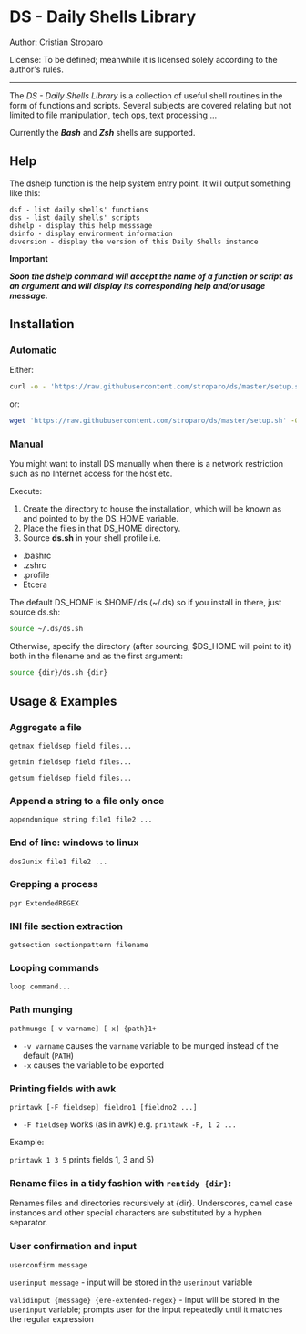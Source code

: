 DS - Daily Shells Library
=========================

Author: Cristian Stroparo

License: To be defined; meanwhile it is licensed solely according to the author's rules.

---

The _DS - Daily Shells Library_ is a collection of useful shell routines in the form of functions and scripts. Several subjects are covered relating but not limited to file manipulation, tech ops, text processing ...

Currently the ___Bash___ and ___Zsh___ shells are supported.

Help
----

The dshelp function is the help system entry point. It will output something like this:

```
dsf - list daily shells' functions
dss - list daily shells' scripts
dshelp - display this help messsage
dsinfo - display environment information
dsversion - display the version of this Daily Shells instance
```

__Important__

___Soon the dshelp command will accept the name of a function or script as an argument and will display its corresponding help and/or usage message.___

Installation
------------

### Automatic

Either:

```bash
curl -o - 'https://raw.githubusercontent.com/stroparo/ds/master/setup.sh' | bash
```

or:

```bash
wget 'https://raw.githubusercontent.com/stroparo/ds/master/setup.sh' -O - | bash
```

### Manual

You might want to install DS manually when there is a network restriction such as no Internet access for the host etc.

Execute:

1. Create the directory to house the installation, which will be known as and pointed to by the DS_HOME variable.
2. Place the files in that DS_HOME directory.
3. Source **ds.sh** in your shell profile i.e.

* .bashrc
* .zshrc
* .profile
* Etcera

The default DS_HOME is $HOME/.ds (~/.ds) so if you install in there, just source ds.sh:

```bash
source ~/.ds/ds.sh
```

Otherwise, specify the directory (after sourcing, $DS_HOME will point to it) both in the filename and as the first argument:

```bash
source {dir}/ds.sh {dir}
```

Usage & Examples
--------

### Aggregate a file

```getmax fieldsep field files...```

```getmin fieldsep field files...```

```getsum fieldsep field files...```

### Append a string to a file only once

```appendunique string file1 file2 ...```

### End of line: windows to linux

```dos2unix file1 file2 ...```

### Grepping a process

```pgr ExtendedREGEX```

### INI file section extraction

```getsection sectionpattern filename```

### Looping commands

```loop command...```

### Path munging

```pathmunge [-v varname] [-x] {path}1+```

* ```-v varname``` causes the ```varname``` variable to be munged instead of the default (```PATH```)
* ```-x``` causes the variable to be exported

### Printing fields with awk

```printawk [-F fieldsep] fieldno1 [fieldno2 ...]```

* ```-F fieldsep``` works (as in awk) e.g. ```printawk -F, 1 2 ...```

Example:

```printawk 1 3 5``` prints fields 1, 3 and 5)

### Rename files in a tidy fashion with ```rentidy {dir}```:

Renames files and directories recursively at {dir}. Underscores, camel case instances and other special characters are substituted by a hyphen separator.

### User confirmation and input

```userconfirm message```

```userinput message``` - input will be stored in the ```userinput``` variable

```validinput {message} {ere-extended-regex}``` - input will be stored in the ```userinput``` variable; prompts user for the input repeatedly until it matches the regular expression

